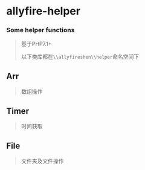# allyfire-helper

### Some helper functions ###
> 基于PHP7.1+
>
> 以下类库都在`\\allyfireshen\\helper`命名空间下

## Arr
> 数组操作

## Timer
> 时间获取

## File
> 文件夹及文件操作